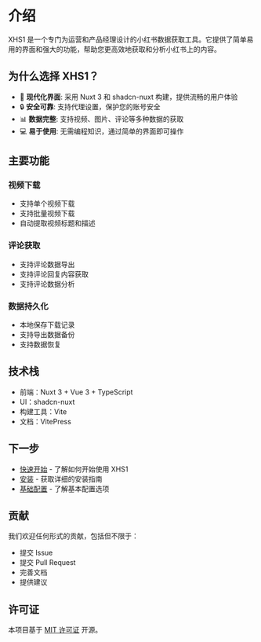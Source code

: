 # 介绍

XHS1 是一个专门为运营和产品经理设计的小红书数据获取工具。它提供了简单易用的界面和强大的功能，帮助您更高效地获取和分析小红书上的内容。

## 为什么选择 XHS1？

- 🚀 **现代化界面**: 采用 Nuxt 3 和 shadcn-nuxt 构建，提供流畅的用户体验
- 🔒 **安全可靠**: 支持代理设置，保护您的账号安全
- 📊 **数据完整**: 支持视频、图片、评论等多种数据的获取
- 💻 **易于使用**: 无需编程知识，通过简单的界面即可操作

## 主要功能

### 视频下载

- 支持单个视频下载
- 支持批量视频下载
- 自动提取视频标题和描述

### 评论获取

- 支持评论数据导出
- 支持评论回复内容获取
- 支持评论数据分析

### 数据持久化

- 本地保存下载记录
- 支持导出数据备份
- 支持数据恢复

## 技术栈

- 前端：Nuxt 3 + Vue 3 + TypeScript
- UI：shadcn-nuxt
- 构建工具：Vite
- 文档：VitePress

## 下一步

- [快速开始](/guide/getting-started) - 了解如何开始使用 XHS1
- [安装](/guide/installation) - 获取详细的安装指南
- [基础配置](/config/basic) - 了解基本配置选项

## 贡献

我们欢迎任何形式的贡献，包括但不限于：

- 提交 Issue
- 提交 Pull Request
- 完善文档
- 提供建议

## 许可证

本项目基于 [MIT 许可证](https://opensource.org/licenses/MIT) 开源。 